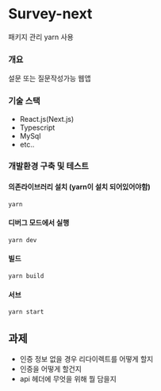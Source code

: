 # Survey-next

패키지 관리 yarn 사용

### 개요

설문 또는 질문작성가능 웹앱

### 기술 스택

- React.js(Next.js)
- Typescript
- MySql
- etc..

### 개발환경 구축 및 테스트

#### 의존라이브러리 설치 (yarn이 설치 되어있어야함)

`yarn`

#### 디버그 모드에서 실행

`yarn dev`

#### 빌드

`yarn build`

#### 서브

`yarn start`

## 과제

- 인증 정보 없을 경우 리다이렉트를 어떻게 할지
- 인증을 어떻게 할건지
- api 헤더에 무엇을 위해 뭘 담을지
